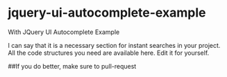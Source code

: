 # jquery-ui-autocomplete-example
With JQuery UI Autocomplete Example

I can say that it is a necessary section for instant searches in your project.
All the code structures you need are available here.
Edit it for yourself.

##If you do better, make sure to pull-request
